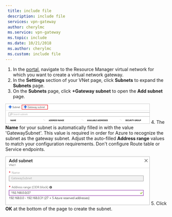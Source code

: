 ```yaml
---
 title: include file
 description: include file
 services: vpn-gateway
 author: cherylmc
 ms.service: vpn-gateway
 ms.topic: include
 ms.date: 10/21/2018
 ms.author: cherylmc
 ms.custom: include file
---
```

1. In the [portal](http://portal.azure.com), navigate to the Resource Manager virtual network for which you want to create a virtual network gateway.
2. In the **Settings** section of your VNet page, click **Subnets** to expand the **Subnets** page.
3. On the **Subnets** page, click **+Gateway subnet** to open the **Add subnet** page. 

  ![Add the gateway subnet](./media/vpn-gateway-add-gwsubnet-p2s-rm-portal-include/addgwsubnet.png "Add the gateway subnet")
4. The **Name** for your subnet is automatically filled in with the value 'GatewaySubnet'. This value is required in order for Azure to recognize the subnet as the gateway subnet. Adjust the auto-filled **Address range** values to match your configuration requirements. Don't configure Route table or Service endpoints.

  ![Adding the subnet](./media/vpn-gateway-add-gwsubnet-p2s-rm-portal-include/p2sgwsub.png "Adding the subnet")
5.  Click **OK** at the bottom of the page to create the subnet.